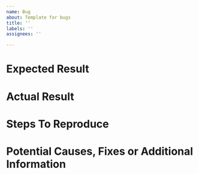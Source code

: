 ```yaml
---
name: Bug
about: Template for bugs
title: ''
labels: ''
assignees: ''

---
```


# Expected Result

# Actual Result

# Steps To Reproduce

# Potential Causes, Fixes or Additional Information
